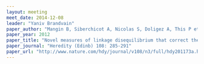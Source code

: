 ```yaml
---
layout: meeting
meet_date: 2014-12-08
leader: "Yaniv Brandvain"
paper_author: "Mangin B, Siberchicot A, Nicolas S, Doligez A, This P et al."
paper_year: 2012
paper_title: "Novel measures of linkage disequilibrium that correct the bias due to population structure and relatedness"
paper_journal: "Heredity (Edinb) 108: 285-291"
paper_url: "http://www.nature.com/hdy/journal/v108/n3/full/hdy201173a.html"
---
```

